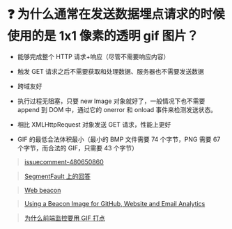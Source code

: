 # :question: 为什么通常在发送数据埋点请求的时候使用的是 1x1 像素的透明 gif 图片？

- 能够完成整个 HTTP 请求+响应（尽管不需要响应内容）

- 触发 GET 请求之后不需要获取和处理数据、服务器也不需要发送数据

- 跨域友好

- 执行过程无阻塞，只要 new Image 对象就好了，一般情况下也不需要 append 到 DOM 中，通过它的 onerror 和 onload 事件来检测发送状态。

- 相比 XMLHttpRequest 对象发送 GET 请求，性能上更好

- GIF 的最低合法体积最小（最小的 BMP 文件需要 74 个字节，PNG 需要 67 个字节，而合法的 GIF，只需要 43 个字节）

> [issuecomment-480650860](https://github.com/Advanced-Frontend/Daily-Interview-Question/issues/87#issuecomment-480650860)

> [SegmentFault 上的回答](https://segmentfault.com/q/1010000000146284/a-1020000000146319)

> [Web beacon](https://en.wikipedia.org/wiki/Web_beacon)

> [Using a Beacon Image for GitHub, Website and Email Analytics](https://www.sitepoint.com/using-beacon-image-github-website-email-analytics/)

> [为什么前端监控要用 GIF 打点](https://mp.weixin.qq.com/s/v6R2w26qZkEilXY0mPUBCw?utm_source=tuicool&utm_medium=referral)
